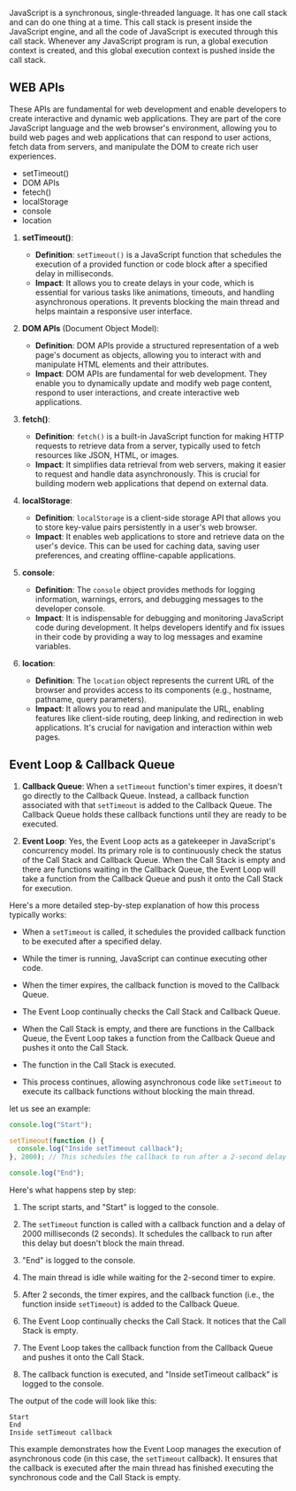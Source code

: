 JavaScript is a synchronous, single-threaded language. It has one call stack and can do one thing at a time. This call stack is present inside the JavaScript engine, and all the code of JavaScript is executed through this call stack. Whenever any JavaScript program is run, a global execution context is created, and this global execution context is pushed inside the call stack.

## WEB APIs

These APIs are fundamental for web development and enable developers to create interactive and dynamic web applications. They are part of the core JavaScript language and the web browser's environment, allowing you to build web pages and web applications that can respond to user actions, fetch data from servers, and manipulate the DOM to create rich user experiences.

- setTimeout()
- DOM APIs
- fetech()
- localStorage
- console
- location

1. **setTimeout()**:

   - **Definition**: `setTimeout()` is a JavaScript function that schedules the execution of a provided function or code block after a specified delay in milliseconds.
   - **Impact**: It allows you to create delays in your code, which is essential for various tasks like animations, timeouts, and handling asynchronous operations. It prevents blocking the main thread and helps maintain a responsive user interface.

2. **DOM APIs** (Document Object Model):

   - **Definition**: DOM APIs provide a structured representation of a web page's document as objects, allowing you to interact with and manipulate HTML elements and their attributes.
   - **Impact**: DOM APIs are fundamental for web development. They enable you to dynamically update and modify web page content, respond to user interactions, and create interactive web applications.

3. **fetch()**:

   - **Definition**: `fetch()` is a built-in JavaScript function for making HTTP requests to retrieve data from a server, typically used to fetch resources like JSON, HTML, or images.
   - **Impact**: It simplifies data retrieval from web servers, making it easier to request and handle data asynchronously. This is crucial for building modern web applications that depend on external data.

4. **localStorage**:

   - **Definition**: `localStorage` is a client-side storage API that allows you to store key-value pairs persistently in a user's web browser.
   - **Impact**: It enables web applications to store and retrieve data on the user's device. This can be used for caching data, saving user preferences, and creating offline-capable applications.

5. **console**:

   - **Definition**: The `console` object provides methods for logging information, warnings, errors, and debugging messages to the developer console.
   - **Impact**: It is indispensable for debugging and monitoring JavaScript code during development. It helps developers identify and fix issues in their code by providing a way to log messages and examine variables.

6. **location**:
   - **Definition**: The `location` object represents the current URL of the browser and provides access to its components (e.g., hostname, pathname, query parameters).
   - **Impact**: It allows you to read and manipulate the URL, enabling features like client-side routing, deep linking, and redirection in web applications. It's crucial for navigation and interaction within web pages.

## Event Loop & Callback Queue

1. **Callback Queue**: When a `setTimeout` function's timer expires, it doesn't go directly to the Callback Queue. Instead, a callback function associated with that `setTimeout` is added to the Callback Queue. The Callback Queue holds these callback functions until they are ready to be executed.

2. **Event Loop**: Yes, the Event Loop acts as a gatekeeper in JavaScript's concurrency model. Its primary role is to continuously check the status of the Call Stack and Callback Queue. When the Call Stack is empty and there are functions waiting in the Callback Queue, the Event Loop will take a function from the Callback Queue and push it onto the Call Stack for execution.

Here's a more detailed step-by-step explanation of how this process typically works:

- When a `setTimeout` is called, it schedules the provided callback function to be executed after a specified delay.

- While the timer is running, JavaScript can continue executing other code.

- When the timer expires, the callback function is moved to the Callback Queue.

- The Event Loop continually checks the Call Stack and Callback Queue.

- When the Call Stack is empty, and there are functions in the Callback Queue, the Event Loop takes a function from the Callback Queue and pushes it onto the Call Stack.

- The function in the Call Stack is executed.

- This process continues, allowing asynchronous code like `setTimeout` to execute its callback functions without blocking the main thread.

let us see an example:

```javascript
console.log("Start");

setTimeout(function () {
  console.log("Inside setTimeout callback");
}, 2000); // This schedules the callback to run after a 2-second delay

console.log("End");
```

Here's what happens step by step:

1. The script starts, and "Start" is logged to the console.

2. The `setTimeout` function is called with a callback function and a delay of 2000 milliseconds (2 seconds). It schedules the callback to run after this delay but doesn't block the main thread.

3. "End" is logged to the console.

4. The main thread is idle while waiting for the 2-second timer to expire.

5. After 2 seconds, the timer expires, and the callback function (i.e., the function inside `setTimeout`) is added to the Callback Queue.

6. The Event Loop continually checks the Call Stack. It notices that the Call Stack is empty.

7. The Event Loop takes the callback function from the Callback Queue and pushes it onto the Call Stack.

8. The callback function is executed, and "Inside setTimeout callback" is logged to the console.

The output of the code will look like this:

```
Start
End
Inside setTimeout callback
```

This example demonstrates how the Event Loop manages the execution of asynchronous code (in this case, the `setTimeout` callback). It ensures that the callback is executed after the main thread has finished executing the synchronous code and the Call Stack is empty.
